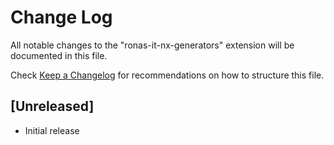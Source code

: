 # Change Log

All notable changes to the "ronas-it-nx-generators" extension will be documented in this file.

Check [Keep a Changelog](http://keepachangelog.com/) for recommendations on how to structure this file.

## [Unreleased]

- Initial release